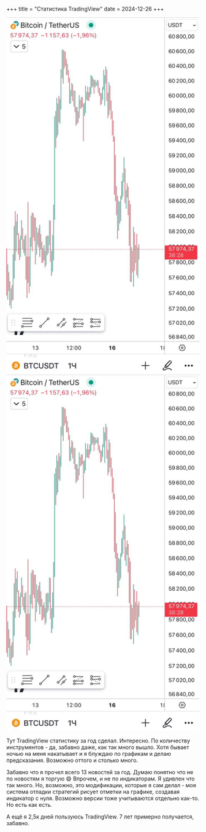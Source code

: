 +++
title = "Статистика TradingView"
date = 2024-12-26
+++


[![Статистика TradingView 1](/blog/6.jpg)](/blog/10.jpg)
[![Статистика TradingView 2](/blog/6.jpg)](/blog/11.jpg)

Тут TradingView статистику за год сделал. Интересно. По количеству инструментов - да, забавно даже, как так много вышло. Хотя бывает ночью на меня накатывает и я блуждаю по графикам и делаю предсказания. Возможно оттого и столько много.

Забавно что я прочел всего 13 новостей за год. Думаю понятно что не по новостям я торгую 😄 Впрочем, и не по индикаторам. Я удивлен что так много. Но, возможно, это модификации, которые я сам делал - моя система отладки стратегий рисует отметки на графике, создавая индикатор с нуля. Возможно версии тоже учитываются отдельно как-то. Но есть как есть.

А ещё я 2,5к дней пользуюсь TradingView. 7 лет примерно получается, забавно.
